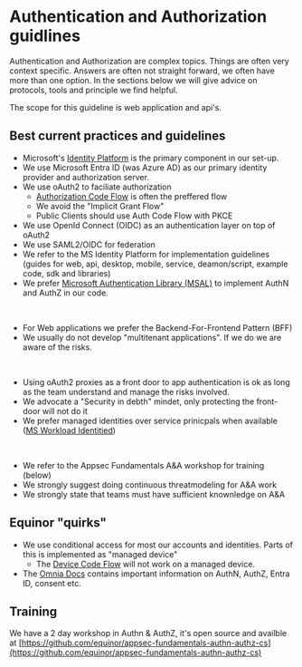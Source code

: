 # Authentication and Authorization guidlines

Authentication and Authorization are complex topics. Things are often very context specific. Answers are often not straight forward, we often have more than one option. In the sections below we will give advice on protocols, tools and principle we find helpful.

The scope for this guideline is web application and api's.


## Best current practices and guidelines

- Microsoft's [Identity Platform](https://learn.microsoft.com/en-us/entra/identity-platform/) is the primary component in our set-up.
- We use Microsoft Entra ID (was Azure AD) as our primary identity provider and authorization server.
- We use oAuth2 to faciliate authorization
    - [Authorization Code Flow](https://learn.microsoft.com/en-us/entra/identity-platform/v2-oauth2-auth-code-flow) is often the preffered flow 
    - We avoid the "Implicit Grant Flow"
    - Public Clients should use Auth Code Flow with PKCE
- We use OpenId Connect (OIDC) as an authentication layer on top of oAuth2 
- We use SAML2/OIDC for federation
- We refer to the MS Identity Platform for implementation guidelines</br> (guides for web, api, desktop, mobile, service, deamon/script, example code, sdk and libraries)
- We prefer [Microsoft Authentication Library (MSAL)](https://learn.microsoft.com/en-us/entra/identity-platform/msal-overview) to implement AuthN and AuthZ in our code.

</br>

- For Web applications we prefer the Backend-For-Frontend Pattern (BFF)
- We usually do not develop "multitenant applications". If we do we are aware of the risks.

</br>

- Using oAuth2 proxies as a front door to app authentication is ok as long as the team understand and manage the risks involved.
- We advocate a "Security in debth" mindet, only protecting the front-door will not do it
- We prefer managed identities over service prinicpals when available ([MS Workload Identitied](https://learn.microsoft.com/en-us/entra/workload-id/workload-identities-overview))


</br>

- We refer to the Appsec Fundamentals A&A workshop for training (below)
- We strongly suggest doing continuous threatmodeling for A&A work
- We strongly state that teams must have sufficient knownledge on A&A

## Equinor "quirks"

- We use conditional access for most our accounts and identities. Parts of this is implemented as "managed device"
    - The [Device Code Flow](https://datatracker.ietf.org/doc/html/rfc8628) will not work on a managed device. 
- The [Omnia Docs](https://docs.omnia.equinor.com/services/data/concept/authentication-the-basics/) contains important information on AuthN, AuthZ, Entra ID, consent etc.

## Training

We have a 2 day workshop in Authn & AuthZ, it's open source and availble at [https://github.com/equinor/appsec-fundamentals-authn-authz-cs](https://github.com/equinor/appsec-fundamentals-authn-authz-cs)

